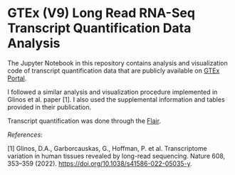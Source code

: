 # GTEx (V9) Long Read RNA-Seq Transcript Quantification Data Analysis

The Jupyter Notebook in this repository contains analysis and visualization code of transcript quantification data that are publicly available on [GTEx Portal](https://www.gtexportal.org/home/datasets).

I followed a similar analysis and visualization procedure implemented in Glinos et al. paper [1]. I also used the supplemental information and tables provided in their publication.

Transcript quantification was done through the [Flair](https://flair.readthedocs.io/en/latest/modules.html#flair-quantify).

*References*:

[1] Glinos, D.A., Garborcauskas, G., Hoffman, P. et al. Transcriptome variation in human tissues revealed by long-read sequencing. Nature 608, 353–359 (2022). https://doi.org/10.1038/s41586-022-05035-y.
